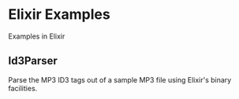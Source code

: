 # Elixir Examples

Examples in Elixir

## Id3Parser

Parse the MP3 ID3 tags out of a sample MP3 file using Elixir's binary
facilities.
